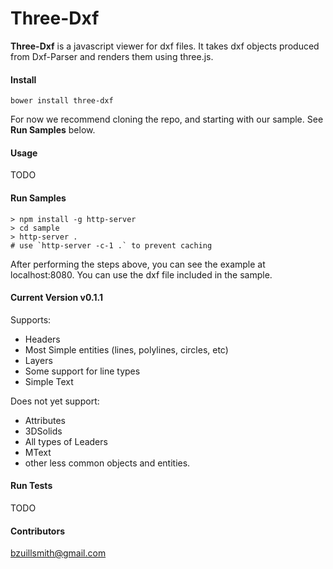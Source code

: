 
# Three-Dxf

**Three-Dxf** is a javascript viewer for dxf files. It takes dxf objects produced from Dxf-Parser and renders them using
 three.js.

#### Install
```
bower install three-dxf
```

For now we recommend cloning the repo, and starting with our sample. See **Run Samples** below.

#### Usage
TODO

#### Run Samples
```
> npm install -g http-server
> cd sample
> http-server .
# use `http-server -c-1 .` to prevent caching
```

After performing the steps above, you can see the example at localhost:8080. You can use the dxf file included in the sample.

#### Current Version v0.1.1
Supports:
* Headers
* Most Simple entities (lines, polylines, circles, etc)
* Layers
* Some support for line types
* Simple Text
 
Does not yet support:
* Attributes
* 3DSolids
* All types of Leaders
* MText
* other less common objects and entities.

#### Run Tests
TODO

#### Contributors
bzuillsmith@gmail.com

